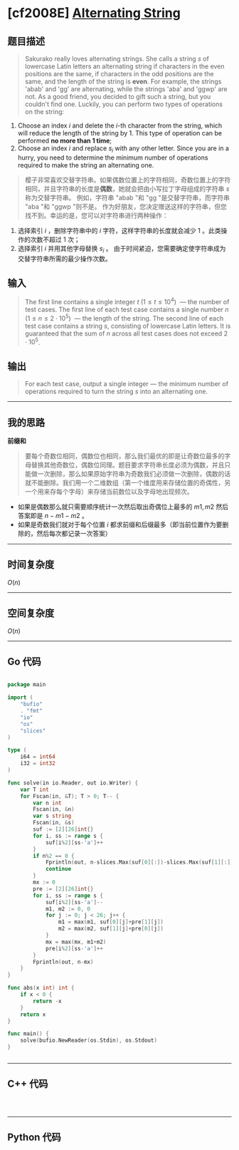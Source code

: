 # [cf2008E] [Alternating String](https://codeforces.com/contest/2008/problem/E)
## 题目描述 

> Sakurako really loves alternating strings. She calls a string $s$ of lowercase Latin letters an alternating string if characters in the even positions are the same, if characters in the odd positions are the same, and the length of the string is **even**.
For example, the strings 'abab' and 'gg' are alternating, while the strings 'aba' and 'ggwp' are not.
As a good friend, you decided to gift such a string, but you couldn't find one. Luckily, you can perform two types of operations on the string:
1.  Choose an index $i$ and delete the $i$\-th character from the string, which will reduce the length of the string by $1$. This type of operation can be performed **no more than $1$ time**;
2.  Choose an index $i$ and replace $s_i$ with any other letter.
Since you are in a hurry, you need to determine the minimum number of operations required to make the string an alternating one.



> 樱子非常喜欢交替字符串。如果偶数位置上的字符相同，奇数位置上的字符相同，并且字符串的长度是**偶数**，她就会把由小写拉丁字母组成的字符串 $s$ 称为交替字符串。
例如，字符串 "abab "和 "gg "是交替字符串，而字符串 "aba "和 "ggwp "则不是。
作为好朋友，您决定赠送这样的字符串，但您找不到。幸运的是，您可以对字符串进行两种操作：
1.  选择索引 $i$ ，删除字符串中的 $i$ 字符，这样字符串的长度就会减少 $1$ 。此类操作的次数不超过 $1$ 次；
2.  选择索引 $i$ 并用其他字母替换 $s_i$ 。
由于时间紧迫，您需要确定使字符串成为交替字符串所需的最少操作次数。





## 输入

> The first line contains a single integer $t$ ($1 \le t \le 10^4$)  — the number of test cases.
The first line of each test case contains a single number $n$ ($1 \le n\le 2\cdot 10^5$)  — the length of the string.
The second line of each test case contains a string $s$, consisting of lowercase Latin letters.
It is guaranteed that the sum of $n$ across all test cases does not exceed $2 \cdot 10^5$.




## 输出

> For each test case, output a single integer — the minimum number of operations required to turn the string $s$ into an alternating one.


---

## 我的思路
**前缀和**


> 要每个奇数位相同，偶数位也相同，那么我们最优的即是让奇数位最多的字母替换其他奇数位，偶数位同理。题目要求字符串长度必须为偶数，并且只能做一次删除，那么如果原始字符串为奇数我们必须做一次删除，偶数的话就不能删除。我们用一个二维数组（第一个维度用来存储位置的奇偶性，另一个用来存每个字母）来存储当前数位以及字母地出现频次。
  - 如果是偶数那么就只需要顺序统计一次然后取出奇偶位上最多的 $m1, m2$ 然后答案即是 $n-m1-m2$ 。
  - 如果是奇数我们就对于每个位置 $i$ 都求前缀和后缀最多（即当前位置作为要删除的，然后每次都记录一次答案）


---

## 时间复杂度

$O(n)$

---

## 空间复杂度

$O(n)$


---

## Go 代码

```Go

package main

import (
	"bufio"
	. "fmt"
	"io"
	"os"
	"slices"
)

type (
	i64 = int64
	i32 = int32
)

func solve(in io.Reader, out io.Writer) {
	var T int
	for Fscan(in, &T); T > 0; T-- {
		var n int
		Fscan(in, &n)
		var s string
		Fscan(in, &s)
		suf := [2][26]int{}
		for i, ss := range s {
			suf[i%2][ss-'a']++
		}
		if n%2 == 0 {
			Fprintln(out, n-slices.Max(suf[0][:])-slices.Max(suf[1][:]))
			continue
		}
		mx := 0
		pre := [2][26]int{}
		for i, ss := range s {
			suf[i%2][ss-'a']--
			m1, m2 := 0, 0
			for j := 0; j < 26; j++ {
				m1 = max(m1, suf[0][j]+pre[1][j])
				m2 = max(m2, suf[1][j]+pre[0][j])
			}
			mx = max(mx, m1+m2)
			pre[i%2][ss-'a']++
		}
		Fprintln(out, n-mx)
	}
}

func abs(x int) int {
	if x < 0 {
		return -x
	}
	return x
}

func main() {
	solve(bufio.NewReader(os.Stdin), os.Stdout)
}



```
---

## C++ 代码

```C++




```
---
## Python 代码

```Python




```
